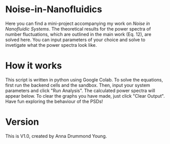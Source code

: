 # Noise-in-Nanofluidics

Here you can find a mini-project accompanying my work on _Noise in Nanofluidic Systems_. The theoretical results for the power spectra of number fluctuations, which are outlined in the main work (Eq. 12), are solved here. You can input parameters of your choice and solve to invetigate what the power spectra look like.

# How it works

This script is written in python using Google Colab. To solve the equations, first run the backend cells and the sandbox. Then, input your system parameters and click "Run Analysis". The calculated power spectra will appear below. To clear the graphs you have made, just click "Clear Output". Have fun exploring the behaviour of the PSDs!

# Version

This is V1.0, created by Anna Drummond Young.
